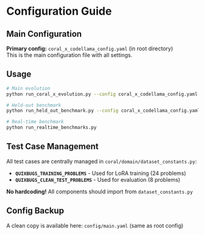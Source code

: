 # Configuration Guide

## Main Configuration

**Primary config:** `coral_x_codellama_config.yaml` (in root directory)  
This is the main configuration file with all settings.

## Usage

```bash
# Main evolution
python run_coral_x_evolution.py --config coral_x_codellama_config.yaml

# Held-out benchmark  
python run_held_out_benchmark.py --config coral_x_codellama_config.yaml

# Real-time benchmark
python run_realtime_benchmarks.py
```

## Test Case Management

All test cases are centrally managed in `coral/domain/dataset_constants.py`:

- **`QUIXBUGS_TRAINING_PROBLEMS`** - Used for LoRA training (24 problems)
- **`QUIXBUGS_CLEAN_TEST_PROBLEMS`** - Used for evaluation (8 problems)  

**No hardcoding!** All components should import from `dataset_constants.py`

## Config Backup

A clean copy is available here: `config/main.yaml` (same as root config) 
